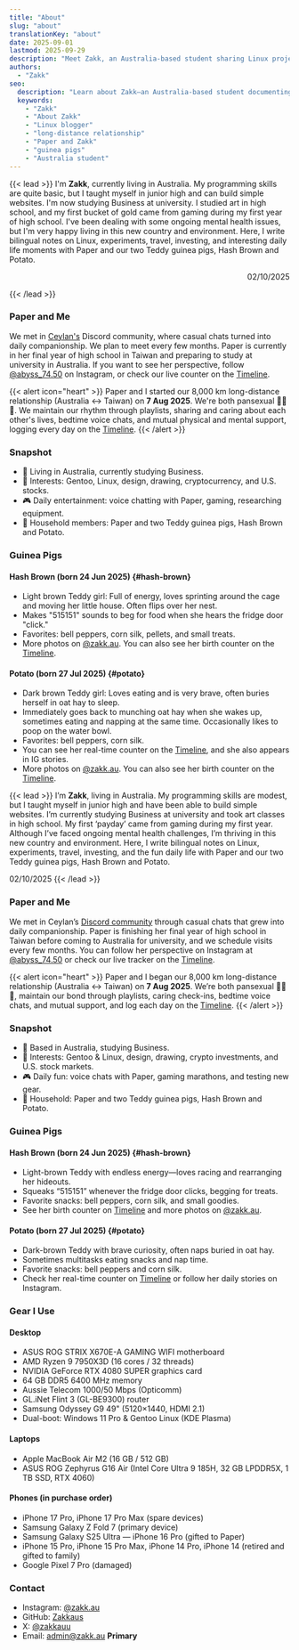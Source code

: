 ```yaml
---
title: "About"
slug: "about"
translationKey: "about"
date: 2025-09-01
lastmod: 2025-09-29
description: "Meet Zakk, an Australia-based student sharing Linux projects, long-distance life with Paper, and guinea pig stories."
authors:
  - "Zakk"
seo:
  description: "Learn about Zakk—an Australia-based student documenting Gentoo Linux experiments, long-distance life with Paper, and the daily adventures of two guinea pigs."
  keywords:
    - "Zakk"
    - "About Zakk"
    - "Linux blogger"
    - "long-distance relationship"
    - "Paper and Zakk"
    - "guinea pigs"
    - "Australia student"
---
```


{{< lead >}}
I'm **Zakk**, currently living in Australia. My programming skills are quite basic, but I taught myself in junior high and can build simple websites. I'm now studying Business at university. I studied art in high school, and my first bucket of gold came from gaming during my first year of high school. I've been dealing with some ongoing mental health issues, but I'm very happy living in this new country and environment. Here, I write bilingual notes on Linux, experiments, travel, investing, and interesting daily life moments with Paper and our two Teddy guinea pigs, Hash Brown and Potato.
<p style="text-align:right;">02/10/2025</p>

{{< /lead >}}

### Paper and Me
We met in [Ceylan's](https://www.youtube.com/@xilanceylan) Discord community, where casual chats turned into daily companionship. We plan to meet every few months. Paper is currently in her final year of high school in Taiwan and preparing to study at university in Australia. If you want to see her perspective, follow [@abyss_74.50](https://www.instagram.com/abyss_74.50/) on Instagram, or check our live counter on the [Timeline](/timeline/#couple).

{{< alert icon="heart" >}}
Paper and I started our 8,000 km long-distance relationship (Australia ↔ Taiwan) on **7 Aug 2025**. We're both pansexual 🩷💛🩵. We maintain our rhythm through playlists, sharing and caring about each other's lives, bedtime voice chats, and mutual physical and mental support, logging every day on the [Timeline](/timeline/#couple).
{{< /alert >}}

### Snapshot
- 📍 Living in Australia, currently studying Business.
- 🧠 Interests: Gentoo, Linux, design, drawing, cryptocurrency, and U.S. stocks.
- 🎮 Daily entertainment: voice chatting with Paper, gaming, researching equipment.
- 🐹 Household members: Paper and two Teddy guinea pigs, Hash Brown and Potato.

### Guinea Pigs
#### Hash Brown (born 24 Jun 2025) {#hash-brown}
- Light brown Teddy girl: Full of energy, loves sprinting around the cage and moving her little house. Often flips over her nest.
- Makes "515151" sounds to beg for food when she hears the fridge door "click."
- Favorites: bell peppers, corn silk, pellets, and small treats.
- More photos on [@zakk.au](https://www.instagram.com/zakk.au/). You can also see her birth counter on the [Timeline](/timeline/#hash-brown).

#### Potato (born 27 Jul 2025) {#potato}
- Dark brown Teddy girl: Loves eating and is very brave, often buries herself in oat hay to sleep.
- Immediately goes back to munching oat hay when she wakes up, sometimes eating and napping at the same time. Occasionally likes to poop on the water bowl.
- Favorites: bell peppers, corn silk.
- You can see her real-time counter on the [Timeline](/timeline/#potato), and she also appears in IG stories.
- More photos on [@zakk.au](https://www.instagram.com/zakk.au/). You can also see her birth counter on the [Timeline](/timeline/#potato).

{{< lead >}}
I’m **Zakk**, living in Australia. My programming skills are modest, but I taught myself in junior high and have been able to build simple websites. I’m currently studying Business at university and took art classes in high school. My first ‘payday’ came from gaming during my first year. Although I’ve faced ongoing mental health challenges, I’m thriving in this new country and environment. Here, I write bilingual notes on Linux, experiments, travel, investing, and the fun daily life with Paper and our two Teddy guinea pigs, Hash Brown and Potato.

02/10/2025
{{< /lead >}}

### Paper and Me
We met in Ceylan’s [Discord community](https://www.youtube.com/@xilanceylan) through casual chats that grew into daily companionship. Paper is finishing her final year of high school in Taiwan before coming to Australia for university, and we schedule visits every few months. You can follow her perspective on Instagram at [@abyss_74.50](https://www.instagram.com/abyss_74.50/) or check our live tracker on the [Timeline](/timeline/#couple).

{{< alert icon="heart" >}}
Paper and I began our 8,000 km long-distance relationship (Australia ↔ Taiwan) on **7 Aug 2025**. We’re both pansexual 🩷💛🩵, maintain our bond through playlists, caring check-ins, bedtime voice chats, and mutual support, and log each day on the [Timeline](/timeline/#couple).
{{< /alert >}}

### Snapshot
- 📍 Based in Australia, studying Business.
- 🧠 Interests: Gentoo & Linux, design, drawing, crypto investments, and U.S. stock markets.
- 🎮 Daily fun: voice chats with Paper, gaming marathons, and testing new gear.
- 🐹 Household: Paper and two Teddy guinea pigs, Hash Brown and Potato.

### Guinea Pigs
#### Hash Brown (born 24 Jun 2025) {#hash-brown}
- Light-brown Teddy with endless energy—loves racing and rearranging her hideouts.
- Squeaks “515151” whenever the fridge door clicks, begging for treats.
- Favorite snacks: bell peppers, corn silk, and small goodies.
- See her birth counter on [Timeline](/timeline/#hash-brown) and more photos on [@zakk.au](https://www.instagram.com/zakk.au/).

#### Potato (born 27 Jul 2025) {#potato}
- Dark-brown Teddy with brave curiosity, often naps buried in oat hay.
- Sometimes multitasks eating snacks and nap time.
- Favorite snacks: bell peppers and corn silk.
- Check her real-time counter on [Timeline](/timeline/#potato) or follow her daily stories on Instagram.

### Gear I Use
#### Desktop
- ASUS ROG STRIX X670E-A GAMING WIFI motherboard
- AMD Ryzen 9 7950X3D (16 cores / 32 threads)
- NVIDIA GeForce RTX 4080 SUPER graphics card
- 64 GB DDR5 6400 MHz memory
- Aussie Telecom 1000/50 Mbps (Opticomm)
- GL.iNet Flint 3 (GL-BE9300) router
- Samsung Odyssey G9 49" (5120×1440, HDMI 2.1)
- Dual-boot: Windows 11 Pro & Gentoo Linux (KDE Plasma)

#### Laptops
- Apple MacBook Air M2 (16 GB / 512 GB)
- ASUS ROG Zephyrus G16 Air (Intel Core Ultra 9 185H, 32 GB LPDDR5X, 1 TB SSD, RTX 4060)

#### Phones (in purchase order)
- iPhone 17 Pro, iPhone 17 Pro Max (spare devices)
- Samsung Galaxy Z Fold 7 (primary device)
- Samsung Galaxy S25 Ultra
— iPhone 16 Pro (gifted to Paper)
- iPhone 15 Pro, iPhone 15 Pro Max, iPhone 14 Pro, iPhone 14 (retired and gifted to family)
- Google Pixel 7 Pro (damaged)

### Contact
- Instagram: [@zakk.au](https://www.instagram.com/zakk.au/)
- GitHub: [Zakkaus](https://github.com/Zakkaus)
- X: [@zakkauu](https://x.com/zakkauu)
- Email: [admin@zakk.au](mailto:admin@zakk.au) **Primary**